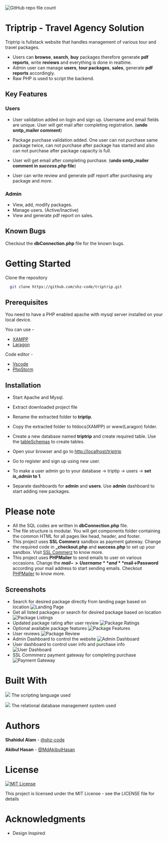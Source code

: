 ![GitHub repo file count](https://img.shields.io/github/directory-file-count/shz-code/triptrip)
# Triptrip - Travel Agency Solution

Triptrip is fullstack website that handles management of various tour and travel packages. 
- Users can **browse**, **search**, **buy** packages therefore generate **pdf reports**, write **reviews** and everything is done in realtime.
- Admin user can manage **users**, **tour packages**, **sales**, generate **pdf reports** accordingly.
- Raw PHP is used to script the backend.

## Key Features
### Users
- User validation added on login and sign up. Username and email fields are unique. User will get mail after completing registration. (**undo smtp_mailer comment**)

- Package purchase validation added. One user can not purchase same package twice, can not purchase after package has started and also can not purchase after package capacity is full.

- User will get email after completing purchase. (**undo smtp_mailer comment in *success.php* file**)

- User can write review and generate pdf report after purchasing any package and *more*.

### Admin

- View, add, modify  packages.
- Manage users. (Active/Inactive)
- View and generate pdf report on sales.

## Known Bugs

Checkout the **dbConnection.php** file for the known bugs. 


# Getting Started

Clone the repository

```bash
  git clone https://github.com/shz-code/triptrip.git
```

## Prerequisites

You need to have a PHP enabled apache with mysql server installed on your local device.

You can use -
- [XAMPP](https://www.apachefriends.org/index.html)
- [Laragon](https://laragon.org/)

Code editor -
- [Vscode](https://code.visualstudio.com/)
- [PhpStorm](https://www.jetbrains.com/phpstorm/)

## Installation

- Start Apache and Mysql.
- Extract downloaded project file
- Rename the extracted folder to **triptip**.
- Copy the extracted folder to htdocs(XAMPP) or www(Laragon) folder.
- Create a new database named **triptrip** and create required table. Use the [tableSchemas](./tableSchemas.txt) to create tables.

- Open your browser and go to [http://localhost/triptrip](http://localhost/triptrip)

- Go to register and sign up using new user.
- To make a user admin go to your database -> triptip -> users -> **set *is_admin* to 1**.
- Separate dashboards for **admin** and **users**. Use **admin** dashboard to start adding new packages.
# Please note

- All the SQL codes are written in **dbConnection.php** file.
- The file structure is modular. You will get components folder containing the common HTML for all pages like head, header, and footer.
- This project uses **SSL Commerz** sandbox as payment gateway. Change the required code in **_checkout.php** and **success.php** to set up your sandbox. Visit [SSL Commerz](https://developer.sslcommerz.com/) to know more.
- This project uses **PHPMailer** to send emails to user on various occasions. Change the **$mail->Username** and **$mail->Password** according your mail address to start sending emails. Checkout [PHPMailer](https://github.com/PHPMailer/PHPMailer) to know more.

## Screenshots
- Search for desired package directly from landing page based on location
![Landing Page](./assets/github_images/landing_page.jpeg)
- Get all listed packages or search for desired package based on location
![Package Listings](./assets/github_images/package_listings.jpeg)
- Updated package rating after user review
![Package Ratings](./assets/github_images/package_ratings.jpeg)
- Optional available package features
![Package Features](./assets/github_images/package_features.jpeg)
- User reviews
![Package Review](./assets/github_images/package_review.jpeg)
- Admin Dashboard to control the website
![Admin Dashboard](./assets/github_images/admin_dashboard.jpeg)
- User dashboard to control user info and purchase info
![User Dashboard](./assets/github_images/user_dashboard.jpeg)
- SSL Commmerz payment gateway for completing purchase
![Payment Gateway](./assets/github_images/payment_gateway.jpeg)

# Built With
![](https://img.shields.io/badge/Code-PHP-informational?style=flat&logo=python&logoColor=white&color=green) The scripting language used


![](https://img.shields.io/badge/Database-MySQL-informational?style=flat&logo=mysql&logoColor=white&color=green)
The relational database management system used

# Authors
**Shahidul Alam** - [@shz-code](https://github.com/shz-code)

**Akibul Hasan** - [@MdAkibulHasan](https://github.com/MdAkibulHasan)

# License
[![MIT License](https://img.shields.io/badge/License-MIT-green.svg)](https://choosealicense.com/licenses/mit/)

This project is licensed under the MIT License - see the LICENSE file for details
# Acknowledgments
- Design Inspired
